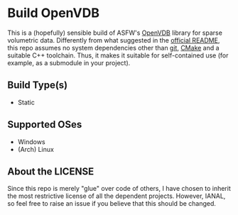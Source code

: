 # Build OpenVDB

This is a (hopefully) sensible build of ASFW's [OpenVDB](https://www.openvdb.org/) library for sparse volumetric data. 
Differently from what suggested in the [official README](https://github.com/AcademySoftwareFoundation/openvdb), this repo assumes no system dependencies other than [git](https://git-scm.com/), [CMake](https://cmake.org/) and a suitable C++ toolchain.
Thus, it makes it suitable for self-contained use (for example, as a submodule in your project).

## Build Type(s)

* Static

## Supported OSes

* Windows
* (Arch) Linux

## About the LICENSE

Since this repo is merely "glue" over code of others, I have chosen to inherit the most restrictive license of all the dependent projects.
However, IANAL, so feel free to raise an issue if you believe that this should be changed.

